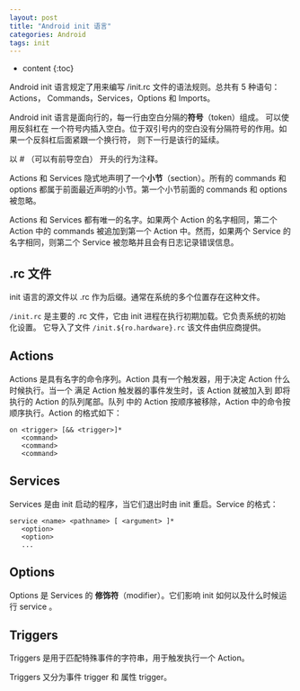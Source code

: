 ```yaml
---
layout: post
title: "Android init 语言"
categories: Android
tags: init
---
```


* content
{:toc}

Android init 语言规定了用来编写 /init.rc 文件的语法规则。总共有 5 种语句：Actions，
Commands，Services，Options 和 Imports。




Android init 语言是面向行的，每一行由空白分隔的**符号**（token）组成。 可以使用反斜杠在
一个符号内插入空白。位于双引号内的空白没有分隔符号的作用。如果一个反斜杠后面紧跟一个换行符，
则下一行是该行的延续。

以 # （可以有前导空白） 开头的行为注释。

Actions 和 Services 隐式地声明了一个**小节**（section）。所有的 commands 和 options
都属于前面最近声明的小节。第一个小节前面的 commands 和 options 被忽略。

Actions 和 Services 都有唯一的名字。如果两个 Action 的名字相同，第二个 Action 中的 
commands 被追加到第一个 Action 中。然而，如果两个 Service 的名字相同，则第二个 Service
被忽略并且会有日志记录错误信息。

.rc 文件
--------
init 语言的源文件以 .rc 作为后缀。通常在系统的多个位置存在这种文件。

`/init.rc` 是主要的 .rc 文件，它由 init 进程在执行初期加载。它负责系统的初始化设置。
它导入了文件 `/init.${ro.hardware}.rc` 该文件由供应商提供。

Actions
-------
Actions 是具有名字的命令序列。Action 具有一个触发器，用于决定 Action 什么时候执行。当一个
满足 Action 触发器的事件发生时，该 Action 就被加入到 即将执行的 Action 的队列尾部。队列
中的 Action 按顺序被移除，Action 中的命令按顺序执行。Action 的格式如下：

    on <trigger> [&& <trigger>]*
       <command>
       <command>
       <command>

Services
--------
Services 是由 init 启动的程序，当它们退出时由 init 重启。Service 的格式：

    service <name> <pathname> [ <argument> ]*
       <option>
       <option>
       ...
       
Options
-------
Options 是 Services 的 **修饰符**（modifier）。它们影响 init 如何以及什么时候运行 
service 。

Triggers
--------
Triggers 是用于匹配特殊事件的字符串，用于触发执行一个 Action。

Triggers 又分为事件 trigger 和 属性 trigger。


